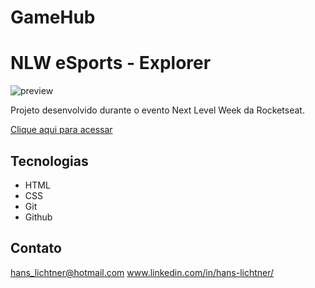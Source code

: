 # GameHub
# NLW eSports - Explorer

![preview](../.github/preview.png)

Projeto desenvolvido durante o evento Next Level Week da Rocketseat.

[Clique aqui para acessar](https://hanslichtner.github.io/GameHub/)

## Tecnologias
 - HTML
 - CSS
 - Git
 - Github

## Contato
hans_lichtner@hotmail.com
www.linkedin.com/in/hans-lichtner/
